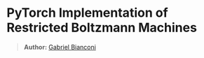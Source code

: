 # PyTorch Implementation of Restricted Boltzmann Machines

> **Author:** [Gabriel Bianconi](http://www.gabrielbianconi.com/)
